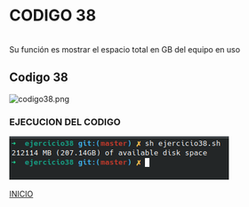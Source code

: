 # **CODIGO 38**
<br>
Su función es mostrar el espacio total en GB del equipo en uso
<br>

## Codigo 38
![codigo38.png](codigo38.png)
<br>

### **EJECUCION DEL CODIGO**
![ejecucion.png](ejecucion.png)


[INICIO](https://github.com/SPM-UPVictoria/test-git-2130074/tree/main/README.md)